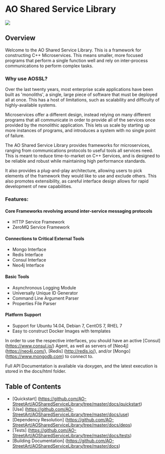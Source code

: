 # AO Shared Service Library

![](https://travis-ci.org/AO-StreetArt/AOSharedServiceLibrary.svg?branch=master)

## Overview

Welcome to the AO Shared Service Library.  This is a framework for constructing C++ Microservices.
This means smaller, more focused programs that perform a single function well and rely on inter-process
communications to perform complex tasks.  

### Why use AOSSL?

Over the last twenty years, most enterprise scale applications have been built as 'monoliths', a single,
large piece of software that must be deployed all at once.  This has a host of limitations, such as scalability
and difficulty of highly-available systems.

Microservices offer a different design, instead relying on many different programs that all communicate
in order to provide all of the services once provided by the monolithic application.  This lets us
scale by starting up more instances of programs, and introduces a system with no single point of failure.

The AO Shared Service Library provides frameworks for microservices, ranging from communications protocols to
useful tools all services need.  This is meant to reduce time-to-market on C++ Services, and is designed
to be reliable and robust while maintaining high performance standards.

It also provides a plug-and-play architecture, allowing users to pick elements of the framework they would
like to use and exclude others.  This also promotes extensibility, as careful interface design allows for
rapid development of new capabilities.

### Features:
#### Core Frameworks revolving around inter-service messaging protocols
* HTTP Service Framework
* ZeroMQ Service Framework

#### Connections to Critical External Tools

* Mongo Interface
* Redis Interface
* Consul Interface
* Neo4j Interface

#### Basic Tools
* Asynchronous Logging Module
* Universally Unique ID Generator
* Command Line Argument Parser
* Properties File Parser

#### Platform Support
* Support for Ubuntu 14.04, Debian 7, CentOS 7, RHEL 7
* Easy to construct Docker Images with templates

In order to use the respective interfaces, you should have an active [Consul] (https://www.consul.io/) Agent, as well as servers of [Neo4j] (https://neo4j.com/), [Redis] (http://redis.io/), and/or [Mongo] (https://www.mongodb.com) to connect to.

Full API Documentation is available via doxygen, and the latest execution is stored in the docs/html folder.

## Table of Contents

* [Quickstart] (https://github.com/AO-StreetArt/AOSharedServiceLibrary/tree/master/docs/quickstart)
* [Use] (https://github.com/AO-StreetArt/AOSharedServiceLibrary/tree/master/docs/use)
* [Dependency Resolution] (https://github.com/AO-StreetArt/AOSharedServiceLibrary/tree/master/docs/deps)
* [Tests] (https://github.com/AO-StreetArt/AOSharedServiceLibrary/tree/master/docs/tests)
* [Building Documentation] (https://github.com/AO-StreetArt/AOSharedServiceLibrary/tree/master/docs)
